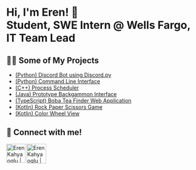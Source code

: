 <h1>Hi, I'm Eren! 👋 
<br/><a>Student</a>, <a">SWE Intern @ Wells Fargo</a>, <a>IT Team Lead</a></h1>

<h2>👨‍💻 Some of My Projects</h2>

  - [(Python) Discord Bot using Discord.py](https://github.com/EKahyaoglu/discord-rngbot)
  - [(Python) Command Line Interface](https://github.com/EKahyaoglu/CommandLineInterface)
  - [(C++) Process Scheduler](https://github.com/EKahyaoglu/ProcessScheduler)
  - [(Java) Prototype Backgammon Interface](https://github.com/EKahyaoglu/protoype-backgammon)
  - [(TypeScript) Boba Tea Finder Web Application](https://github.com/EKahyaoglu/Bobadise)
  - [(Kotlin) Rock Paper Scissors Game](https://github.com/EKahyaoglu/Rock-Paper-Scissors)
  - [(Kotlin) Color Wheel View](https://github.com/EKahyaoglu/Color-Wheel-View)

<h2> 👥 Connect with me!</h2>

[<img align="left" alt="Eren Kahyaoglu | LinkedIn" width="50px" src="https://img.icons8.com/?size=100&id=13930&format=png&color=000000" />][linkedin]
[<img align="left" alt="Eren Kahyaoglu | Mail" width="52px" src="https://img.icons8.com/?size=100&id=3AYCSzCO85Qw&format=png&color=000000" />][mail]

[mail]: mailto:erenfkahyaoglu@hotmail.com
[linkedin]: https://www.linkedin.com/in/eren-kahyaoglu


